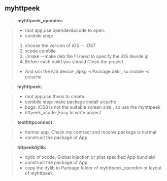 myhttpeek
-------------

> **myhttpeek_opendev:**

> - root app,use opendev&xcode to open.
> - combile step:  
> 1) choose the version of iOS --  iOS7
> 2) xcode combile  
> 3) ./make  --make deb file  !!! need to specify the iOS devide ip 
> 4) Before each build you should Clean the project 
> - And ssh the iOS device ,dpkg -i Package.deb , su mobile -c uicache 


> **myhttpeek:**

> - root app,use theos to create.
> - combile step:   make package install  uicache
> - bugs:   iOS8 is not the suitable screen size , so use the myhttpeek
> - httpeek_xcode  ,Easy to write project


> **testhttpconnect:**

> - normal app, Check my contract and receive package is normal
> - construct  the package of App

> **httpeekdylib:**

> - dylib of xcode, Global injection or plist specified App bundleid
> - construct  the package of App
> - copy the dylib to Package folder of myhttpeek_opendev or layout of myhttpeek